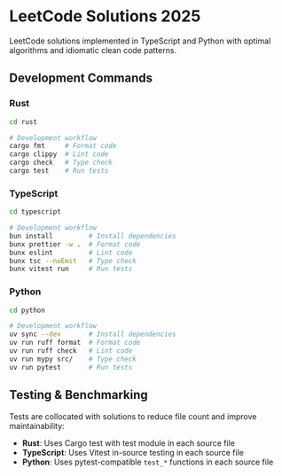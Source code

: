 # LeetCode Solutions 2025

LeetCode solutions implemented in TypeScript and Python with optimal algorithms and idiomatic clean code patterns.

## Development Commands

### Rust
```bash
cd rust

# Development workflow
cargo fmt     # Format code
cargo clippy  # Lint code
cargo check   # Type check
cargo test    # Run tests
```

### TypeScript
```bash
cd typescript

# Development workflow
bun install         # Install dependencies
bunx prettier -w .  # Format code
bunx eslint         # Lint code
bunx tsc --noEmit   # Type check
bunx vitest run     # Run tests
```

### Python
```bash
cd python

# Development workflow
uv sync --dev       # Install dependencies
uv run ruff format  # Format code
uv run ruff check   # Lint code
uv run mypy src/    # Type check
uv run pytest       # Run tests
```

## Testing & Benchmarking

Tests are collocated with solutions to reduce file count and improve maintainability:

- **Rust**: Uses Cargo test with test module in each source file
- **TypeScript**: Uses Vitest in-source testing in each source file
- **Python**: Uses pytest-compatible `test_*` functions in each source file
